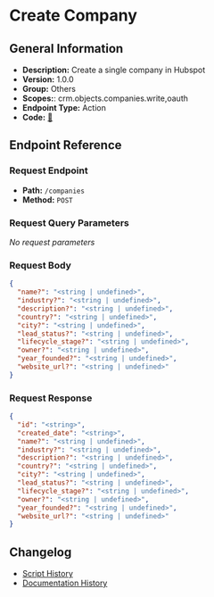 # Create Company

## General Information

- **Description:** Create a single company in Hubspot
- **Version:** 1.0.0
- **Group:** Others
- **Scopes:**: crm.objects.companies.write,oauth
- **Endpoint Type:** Action
- **Code:** [🔗](https://github.com/NangoHQ/integration-templates/tree/main/integrations/hubspot/actions/create-company.ts)

## Endpoint Reference

### Request Endpoint

- **Path:** `/companies`
- **Method:** `POST`

### Request Query Parameters

_No request parameters_

### Request Body

```json
{
  "name?": "<string | undefined>",
  "industry?": "<string | undefined>",
  "description?": "<string | undefined>",
  "country?": "<string | undefined>",
  "city?": "<string | undefined>",
  "lead_status?": "<string | undefined>",
  "lifecycle_stage?": "<string | undefined>",
  "owner?": "<string | undefined>",
  "year_founded?": "<string | undefined>",
  "website_url?": "<string | undefined>"
}
```

### Request Response

```json
{
  "id": "<string>",
  "created_date": "<string>",
  "name?": "<string | undefined>",
  "industry?": "<string | undefined>",
  "description?": "<string | undefined>",
  "country?": "<string | undefined>",
  "city?": "<string | undefined>",
  "lead_status?": "<string | undefined>",
  "lifecycle_stage?": "<string | undefined>",
  "owner?": "<string | undefined>",
  "year_founded?": "<string | undefined>",
  "website_url?": "<string | undefined>"
}
```

## Changelog

- [Script History](https://github.com/NangoHQ/integration-templates/commits/main/integrations/hubspot/actions/create-company.ts)
- [Documentation History](https://github.com/NangoHQ/integration-templates/commits/main/integrations/hubspot/actions/create-company.md)
